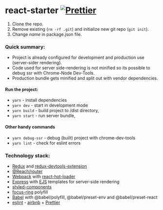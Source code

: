 # react-starter [![Prettier][prettier]][prettier] #

1. Clone the repo.
2. Remove existing (`rm -rf .git`) and initialize new git repo (`git init`).
3. Change *name* in package.json file.

### Quick summary: ###

* Project is already configured for development and production use (server-sider rendering).
* Code used for server side-rendering is not minified so its possible to debug ssr with Chrome-Node Dev-Tools.
* Production bundle gets minified and split out with vendor dependencies.

#### Run the project:
* `yarn` - install dependencies
* `yarn dev` - start in development mode
* `yarn build` - build project to /dist directory,
* `yarn start` - run server bundle,

#### Other handy commands
* `yarn debug-ssr` - debug (built) project with chrome-dev-tools
* `yarn lint` - check for eslint errors

### Technology stack: ###
* [Redux](https://redux.js.org/) and [redux-devtools-extension](https://github.com/zalmoxisus/redux-devtools-extension)
* [@Reach/router](https://reach.tech/router)
* [Webpack](https://webpack.js.org/) with [react-hot-loader](http://gaearon.github.io/react-hot-loader/)
* [Express](https://expressjs.com/) with [EJS](http://ejs.co/) templates for server-side rendering 
* [styled-components](https://www.styled-components.com/)
* [focus-ring](https://github.com/WICG/focus-visible) polyfill
* [Babel](https://babeljs.io/) with @babel/polyfill, @babel/preset-env and @babel/preset-react
* [eslint](https://eslint.org/) - [airbnb](https://www.npmjs.com/package/eslint-config-airbnb) + [Prettier](https://prettier.io/)

[prettier]: https://img.shields.io/badge/code_style-prettier-ff69b4.svg?style=flat-square